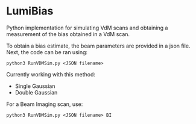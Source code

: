 # LumiBias

Python implementation for simulating VdM scans and obtaining a measurement of the bias obtained in a VdM scan.

To obtain a bias estimate, the beam parameters are provided in a json file. Next, the code can be ran using:
```console
python3 RunVDMSim.py <JSON filename>
```

Currently working with this method:
- Single Gaussian
- Double Gaussian

For a Beam Imaging scan, use:
```console
python3 RunVDMSim.py <JSON filename> BI
```
